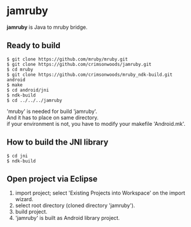 jamruby
====

__jamruby__ is Java to mruby bridge.

Ready to build
----

    $ git clone https://github.com/mruby/mruby.git
    $ git clone https://github.com/crimsonwoods/jamruby.git
    $ cd mruby
    $ git clone https://github.com/crimsonwoods/mruby_ndk-build.git android
    $ make
    $ cd android/jni
    $ ndk-build
    $ cd ../../../jamruby

'mruby' is needed for build 'jamruby'.<br/>
And it has to place on same directory.<br/>
if your environment is not, you have to modify your makefile 'Android.mk'.

How to build the JNI library
----

    $ cd jni
    $ ndk-build

Open project via Eclipse
----

1. import project; select 'Existing Projects into Workspace' on the import wizard.
2. select root directory (cloned directory 'jamruby').
3. build project.
4. 'jamruby' is built as Android library project.

